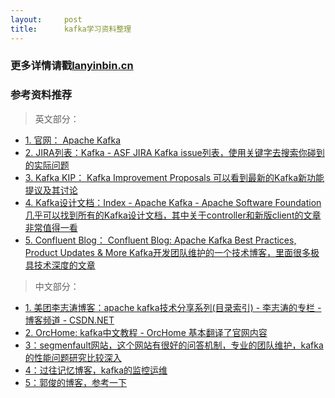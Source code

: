 ```yaml
---
layout:     post
title:      kafka学习资料整理
---
```

<div id="article_content" class="article_content clearfix csdn-tracking-statistics" data-pid="blog" data-mod="popu_307" data-dsm="post">
								            <div id="content_views" class="markdown_views prism-atom-one-dark">
							<!-- flowchart 箭头图标 勿删 -->
							<svg xmlns="http://www.w3.org/2000/svg" style="display: none;"><path stroke-linecap="round" d="M5,0 0,2.5 5,5z" id="raphael-marker-block" style="-webkit-tap-highlight-color: rgba(0, 0, 0, 0);"></path></svg>
							<h3 id="更多详情请戳lanyinbincn">更多详情请戳<a href="http://www.lanyinbin.cn/blog/articles/135.html" rel="nofollow">lanyinbin.cn</a></h3>

<h3 id="参考资料推荐">参考资料推荐</h3>

<blockquote>
  <p>英文部分：</p>
</blockquote>

<ul>
<li><a href="https://kafka.apache.org/documentation/" rel="nofollow" target="_blank"> 1. 官网： Apache Kafka</a> </li>
<li><a href="https://issues.apache.org/jira/browse/KAFKA/?selectedTab=com.atlassian.jira.jira-projects-plugin:summary-panel" rel="nofollow" target="_blank">2. JIRA列表：Kafka - ASF JIRA Kafka issue列表，使用关键字去搜索你碰到的实际问题</a></li>
<li><a href="https://cwiki.apache.org/confluence/display/KAFKA/Kafka+Improvement+Proposals" rel="nofollow" target="_blank">3. Kafka KIP： Kafka Improvement Proposals 可以看到最新的Kafka新功能提议及其讨论</a></li>
<li><a href="https://cwiki.apache.org/confluence/display/KAFKA/Index" rel="nofollow" target="_blank">4. Kafka设计文档：Index - Apache Kafka - Apache Software Foundation 几乎可以找到所有的Kafka设计文档，其中关于controller和新版client的文章非常值得一看</a></li>
<li><a href="https://www.confluent.io/blog/" rel="nofollow" target="_blank"> 5. Confluent Blog： Confluent Blog: Apache Kafka Best Practices, Product Updates &amp; More   Kafka开发团队维护的一个技术博客，里面很多极具技术深度的文章</a></li>
</ul>

<blockquote>
  <p>中文部分：</p>
</blockquote>

<ul>
<li><a href="http://blog.csdn.net/lizhitao/article/details/39499283" rel="nofollow" target="_blank"> 1. 美团李志涛博客：apache kafka技术分享系列(目录索引) - 李志涛的专栏 - 博客频道 - CSDN.NET  </a></li>
<li><a href="http://orchome.com/kafka/index" rel="nofollow" target="_blank"> 2. OrcHome: kafka中文教程 - OrcHome  基本翻译了官网内容</a></li>
<li><a href="https://segmentfault.com/t/kafka/blogs" rel="nofollow" target="_blank"> 3：segmenfault网站，这个网站有很好的问答机制，专业的团队维护，kafka的性能问题研究比较深入</a></li>
<li><a href="https://www.iteblog.com/archives/category/kafka/" rel="nofollow" target="_blank"> 4：过往记忆博客，kafka的监控运维</a></li>
<li><a href="http://www.jasongj.com/tags/Kafka/" rel="nofollow" target="_blank"> 5：郭俊的博客，参考一下</a></li>
</ul>            </div>
						<link href="https://csdnimg.cn/release/phoenix/mdeditor/markdown_views-9e5741c4b9.css" rel="stylesheet">
                </div>